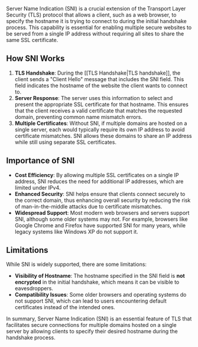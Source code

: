 Server Name Indication (SNI) is a crucial extension of the Transport Layer Security (TLS) protocol that allows a client, such as a web browser, to specify the hostname it is trying to connect to during the initial handshake process. This capability is essential for enabling multiple secure websites to be served from a single IP address without requiring all sites to share the same SSL certificate.

## How SNI Works

1. **TLS Handshake**: During the [[TLS Handshake|TLS handshake]], the client sends a "Client Hello" message that includes the SNI field. This field indicates the hostname of the website the client wants to connect to.
2. **Server Response**: The server uses this information to select and present the appropriate SSL certificate for that hostname. This ensures that the client receives a valid certificate that matches the requested domain, preventing common name mismatch errors.
3. **Multiple Certificates**: Without SNI, if multiple domains are hosted on a single server, each would typically require its own IP address to avoid certificate mismatches. SNI allows these domains to share an IP address while still using separate SSL certificates.

## Importance of SNI

- **Cost Efficiency**: By allowing multiple SSL certificates on a single IP address, SNI reduces the need for additional IP addresses, which are limited under IPv4.
- **Enhanced Security**: SNI helps ensure that clients connect securely to the correct domain, thus enhancing overall security by reducing the risk of man-in-the-middle attacks due to certificate mismatches.
- **Widespread Support**: Most modern web browsers and servers support SNI, although some older systems may not. For example, browsers like Google Chrome and Firefox have supported SNI for many years, while legacy systems like Windows XP do not support it.

## Limitations

While SNI is widely supported, there are some limitations:
- **Visibility of Hostname**: The hostname specified in the SNI field is **not encrypted** in the initial handshake, which means it can be visible to eavesdroppers.
- **Compatibility Issues**: Some older browsers and operating systems do not support SNI, which can lead to users encountering default certificates instead of the intended ones.

In summary, Server Name Indication (SNI) is an essential feature of TLS that facilitates secure connections for multiple domains hosted on a single server by allowing clients to specify their desired hostname during the handshake process.

